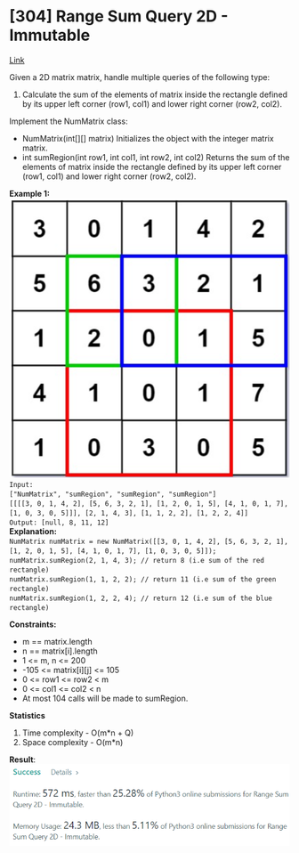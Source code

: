 # [304] Range Sum Query 2D - Immutable

[Link](https://leetcode.com/problems/range-sum-query-2d-immutable/)

Given a 2D matrix matrix, handle multiple queries of the following type:

1. Calculate the sum of the elements of matrix inside the rectangle defined by its upper left corner (row1, col1) and lower right corner (row2, col2).

Implement the NumMatrix class:

- NumMatrix(int[][] matrix) Initializes the object with the integer matrix matrix.
- int sumRegion(int row1, int col1, int row2, int col2) Returns the sum of the elements of matrix inside the rectangle defined by its upper left corner (row1, col1) and lower right corner (row2, col2).

**Example 1:**  
![Example 1](https://github.com/SanjampreetSingh/PP/blob/master/LeetCode/Array%20Code/Range%20Sum%20Query%202D%20-%20Immutable/example1.jpg)  
`Input:`  
`["NumMatrix", "sumRegion", "sumRegion", "sumRegion"]`  
`[[[[3, 0, 1, 4, 2], [5, 6, 3, 2, 1], [1, 2, 0, 1, 5], [4, 1, 0, 1, 7], [1, 0, 3, 0, 5]]], [2, 1, 4, 3], [1, 1, 2, 2], [1, 2, 2, 4]]`  
`Output: [null, 8, 11, 12]`  
**Explanation:**  
`NumMatrix numMatrix = new NumMatrix([[3, 0, 1, 4, 2], [5, 6, 3, 2, 1], [1, 2, 0, 1, 5], [4, 1, 0, 1, 7], [1, 0, 3, 0, 5]]);`  
`numMatrix.sumRegion(2, 1, 4, 3); // return 8 (i.e sum of the red rectangle)`  
`numMatrix.sumRegion(1, 1, 2, 2); // return 11 (i.e sum of the green rectangle)`  
`numMatrix.sumRegion(1, 2, 2, 4); // return 12 (i.e sum of the blue rectangle)`

**Constraints:**

- m == matrix.length
- n == matrix[i].length
- 1 <= m, n <= 200
- -105 <= matrix[i][j] <= 105
- 0 <= row1 <= row2 < m
- 0 <= col1 <= col2 < n
- At most 104 calls will be made to sumRegion.

**Statistics**

1. Time complexity - O(m\*n + Q)
2. Space complexity - O(m\*n)

**Result**:  
![Result image](https://github.com/SanjampreetSingh/PP/blob/master/LeetCode/Array%20Code/Range%20Sum%20Query%202D%20-%20Immutable/image.jpg)
